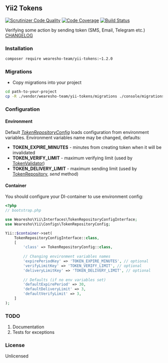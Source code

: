 ## Yii2 Tokens
[![Scrutinizer Code Quality](https://scrutinizer-ci.com/g/wearesho-team/yii-tokens/badges/quality-score.png?b=master)](https://scrutinizer-ci.com/g/wearesho-team/yii-tokens/?branch=master)
[![Code Coverage](https://scrutinizer-ci.com/g/wearesho-team/yii-tokens/badges/coverage.png?b=master)](https://scrutinizer-ci.com/g/wearesho-team/yii-tokes/?branch=master)
[![Build Status](https://scrutinizer-ci.com/g/wearesho-team/yii-tokens/badges/build.png?b=master)](https://scrutinizer-ci.com/g/wearesho-team/yii-tokens/build-status/master)

Verifying some action by sending token (SMS, Email, Telegram etc.)  
[CHANGELOG](./CHANGELOG.md)

### Installation
```bash
composer require wearesho-team/yii-tokens:~1.2.0
```

### Migrations
- Copy migrations into your project
```bash
cd path-to-your-project
cp -R ./vendor/wearesho-team/yii-tokens/migrations ./console/migrations
``` 
 
### Configuration
#### Environment
Default *[TokenRepositoryConfig](./src/Configs/TokenRepositoryConfig.php)* loads configuration from environment variables.
Environment variables name may be changed, defaults:
- **TOKEN_EXPIRE_MINUTES** - minutes from creating token when it will be invalidated
- **TOKEN_VERIFY_LIMIT** - maximum verifying limit (used by [TokenValidator](./src/Validators/TokenValidator.php)) 
- **TOKEN_DELIVERY_LIMIT** - maximum sending limit (used by [TokenRepository](./src/Repositories/TokenRepository.php), *send* method)
#### Container
You should configure your DI-container to use environment config:
```php
<?php
// bootstrap.php

use Wearesho\Yii\Interfaces\TokenRepositoryConfigInterface;
use Wearesho\Yii\Configs\TokenRepositoryConfig;

Yii::$container->set(
    TokenRepositoryConfigInterface::class,
    [
        'class' => TokenRepositoryConfig::class,
        
        // Changing environment variables names
        'expirePeriodKey' => 'TOKEN_EXPIRE_MINUTES', // optional
        'verifyLimitKey' => 'TOKEN_VERIFY_LIMIT', // optional
        'deliveryLimitKey' => 'TOKEN_DELIVERY_LIMIT', // optional
        
        // Defaults (if no env variables set)
        'defaultExpirePeriod' => 30,
        'defaultDeliveryLimit' => 3,
        'defaultVerifyLimit' => 3,
    ]
);

```
 
### TODO
1. Documentation
2. Tests for exceptions

### License
Unlicensed